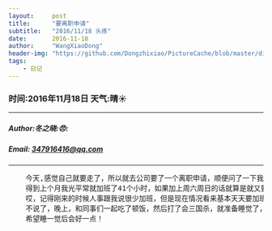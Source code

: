 ```yaml
---
layout:     post
title:      "要离职申请"
subtitle:   "2016/11/18 头疼"
date:       2016-11-18
author:     "WangXiaoDong"
header-img: "https://github.com/Dongzhixiao/PictureCache/blob/master/diaryPic/20161118.jpg?raw=true"
tags:
    - 日记
---
```


### 时间:2016年11月18日 天气:晴:sunny:
-----
#####   Author:冬之晓::angry::
#####   Email: 347916416@qq.com
----------

<pre>
    今天,感觉自己就要走了，所以就去公司要了一个离职申请，顺便问了一下我上个月的加班情况，
    得到上个月我光平常就加班了41个小时，如果加上周六周日的话就算是就又要加上20个小时了！
    哎，记得刚来的时候人事跟我说很少加班，但是现在情况看来基本天天要加班，而且做得工作比较杂乱……算了，
    不说了，晚上，和同事们一起吃了顿饭，然后打了会三国杀，就准备睡觉了，不知道为什么，今天一早头疼，
    希望睡一觉后会好一点！
</pre>

